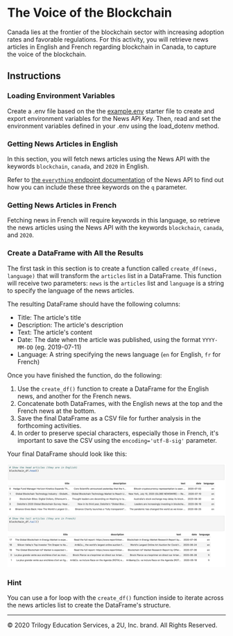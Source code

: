 # The Voice of the Blockchain

Canada lies at the frontier of the blockchain sector with increasing adoption rates and favorable regulations. For this activity, you will retrieve news articles in English and French regarding blockchain in Canada, to capture the voice of the blockchain.

## Instructions

### Loading Environment Variables

Create a .env file based on the the [example.env](Unsolved/example.env) starter file to create and export environment variables for the News API Key. Then, read and set the environment variables defined in your .env using the load_dotenv method.

### Getting News Articles in English

In this section, you will fetch news articles using the News API with the keywords `blockchain`, `canada`, and `2020` in English.

Refer to [the `everything` endpoint documentation](https://newsapi.org/docs/endpoints/everything) of the News API to find out how you can include these three keywords on the `q` parameter.

### Getting News Articles in French

Fetching news in French will require keywords in this language, so retrieve the news articles using the News API with the keywords `blockchain`, `canada`, and `2020`.

### Create a DataFrame with All the Results

The first task in this section is to create a function called `create_df(news, language)` that will transform the `articles` list in a DataFrame. This function will receive two parameters: `news` is the `articles` list and `language` is a string to specify the language of the news articles.

The resulting DataFrame should have the following columns:

* Title: The article's title
* Description: The article's description
* Text: The article's content
* Date: The date when the article was published, using the format `YYYY-MM-DD` (eg. 2019-07-11)
* Language: A string specifying the news language (`en` for English, `fr` for French)

Once you have finished the function, do the following:

1. Use the `create_df()` function to create a DataFrame for the English news, and another for the French news.
2. Concatenate both DataFrames, with the English news at the top and the French news at the bottom.
3. Save the final DataFrame as a CSV file for further analysis in the forthcoming activities.
4. In order to preserve special characters, especially those in French, it's important to save the CSV using the `encoding='utf-8-sig'` parameter.

Your final DataFrame should look like this:

![Final news DataFrame example](Images/blockchain_news_df.png)

### Hint

You can use a for loop with the `create_df()` function inside to iterate across the news articles list to create the DataFrame's structure.

---

© 2020 Trilogy Education Services, a 2U, Inc. brand. All Rights Reserved.
